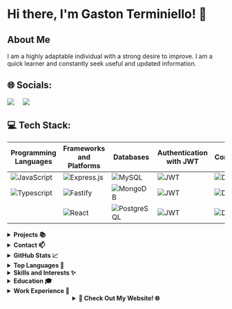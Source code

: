 # Hi there, I'm Gaston Terminiello! 👋

## About Me
I am a highly adaptable individual with a strong desire to improve. I am a quick learner and constantly seek useful and updated information.

## 🌐 Socials:
[<img class="icon" src="https://img.icons8.com/color/48/000000/linkedin.png"/>](https://www.linkedin.com/in/gaston-terminiello/)
&nbsp;&nbsp;&nbsp;
[<img class="icon" src="https://img.icons8.com/color/48/000000/discord-logo.png"/>](https://discord.gg/8RHtTj5V)

## 💻 Tech Stack:

| **Programming Languages**   | **Frameworks and Platforms** | **Databases**         | **Authentication with JWT** | **Containers** | **Server-Side Language**   |
|-----------------------------|------------------------------|-----------------------|------------------------------|----------------|----------------------------|
| ![JavaScript](https://img.shields.io/badge/javascript-%23323330.svg?style=for-the-badge&logo=javascript&logoColor=%23F7DF1E)   | ![Express.js](https://img.shields.io/badge/express.js-%23404d59.svg?style=for-the-badge&logo=express&logoColor=%2361DAFB) | ![MySQL](https://img.shields.io/badge/mysql-%2300f.svg?style=for-the-badge&logo=mysql&logoColor=white)   | ![JWT](https://img.shields.io/badge/JSON%20Web%20Tokens-JWT-%232496ED?style=for-the-badge)   | ![Docker](https://img.shields.io/badge/docker-%232496ED.svg?style=for-the-badge&logo=docker&logoColor=white) | ![Node.js](https://img.shields.io/badge/node.js-6DA55F?style=for-the-badge&logo=node.js&logoColor=white)   |
| ![Typescript](https://img.shields.io/badge/TYPESCRIPT-99ccff?style=for-the-badge&logo=typescript)   | ![Fastify](https://img.shields.io/badge/Fastify-ca4d30?style=for-the-badge&logo=fastify)  | ![MongoDB](https://img.shields.io/badge/MongoDB-grey?style=for-the-badge&logo=mongodb)   | ![JWT](https://img.shields.io/badge/JSON%20Web%20Tokens-JWT-%232496ED?style=for-the-badge)   | ![Docker](https://img.shields.io/badge/docker-%232496ED.svg?style=for-the-badge&logo=docker&logoColor=white) | ![Node.js](https://img.shields.io/badge/node.js-6DA55F?style=for-the-badge&logo=node.js&logoColor=white)   |
|                             | ![React](https://img.shields.io/badge/react-%2320232a.svg?style=for-the-badge&logo=react&logoColor=%2361DAFB)   | ![PostgreSQL](https://img.shields.io/badge/PostgreSQL-336791?style=for-the-badge&logo=postgresql&logoColor=white)   | ![JWT](https://img.shields.io/badge/JSON%20Web%20Tokens-JWT-%232496ED?style=for-the-badge)   | ![Docker](https://img.shields.io/badge/docker-%232496ED.svg?style=for-the-badge&logo=docker&logoColor=white) | ![Node.js](https://img.shields.io/badge/node.js-6DA55F?style=for-the-badge&logo=node.js&logoColor=white)   |


<details>
<summary><strong>Projects 📚</strong></summary>

- **My Home Page:** [(https://github.com/Gastonnter/My-Home-Page)]- 
- **Mejor Vendelo:** .[(https://github.com/Gastonnter/mejorVendelo)] -
- **Ecommerce:** [(https://github.com/ExperionSolution/ecommerce-node)] - 
<!-- Add more projects as needed -->

</details>

<details>
<summary><strong>Contact 📫</strong></summary>

- Email: terminiello.gastonnahuel@gmail.com
- Phone: +54-2215414540

</details>

<details>
<summary><strong>GitHub Stats 📈</strong></summary>

![Your GitHub Stats](https://github-readme-stats.vercel.app/api?username=Gastonnter&show_icons=true&theme=radical)

</details>

<details>
<summary><strong>Top Languages 🌟</strong></summary>

![Top Languages](https://github-readme-stats.vercel.app/api/top-langs/?username=Gastonnter&layout=compact&theme=radical)

</details>
<details>
<summary><strong>Skills and Interests ✨</strong></summary>

- Effective Communication
- Adaptability
- Problem-Solving Attitude

<!-- Add more skills and interests as needed -->

</details>

<details>
<summary><strong>Education 🎓</strong></summary>

- Web development, Digital House,

</details>

<details>
<summary><strong>Work Experience 💼</strong></summary>

- Backend Developer , Ministerio de Justicia , Direccion de Desarrollo de Software_April 10th
  - performing tasks in the backend area.

- Full Stack Developer , MejorVendelo, eccomerce
  - layout and design of the website.


</details>

<details>
<summary style="text-align: center;"><strong>🚀 Check Out My Website! 🌐</strong></summary>

<p align="center">
  <a href="https://gastonterminiello.vercel.app/" target="_blank">
    <img src="https://i.imgur.com/g1jshsc.png" alt="My Website" style="border-radius: 10px; box-shadow: 0px 2px 6px rgba(0, 0, 0, 0.2);" onmouseover="this.style.opacity=0.8;" onmouseout="this.style.opacity=1;" width="700">
  </a>
</p>

</details>
